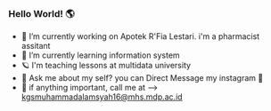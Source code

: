 ### Hello World! 🌎


<!-- **Lams1604/Lams1604** is a ✨ _special_ ✨ repository because its `README.md` (this file) appears on your GitHub profile.

Here are some ideas to get you started:
 -->
- 🔭 I’m currently working on Apotek R'Fia Lestari. i'm a pharmacist assitant
- 🌱 I’m currently learning information system
- 🪐 I'm teaching lessons at multidata university
- 💬 Ask me about my self? you can Direct Message my instagram 🌝
- 👀 if anything important, call me at --> kgsmuhammadalamsyah16@mhs.mdp.ac.id


